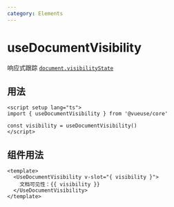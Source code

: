 ```yaml
---
category: Elements
---
```


# useDocumentVisibility

响应式跟踪 [`document.visibilityState`](https://developer.mozilla.org/en-US/docs/Web/API/Document/visibilityState)

## 用法

```vue
<script setup lang="ts">
import { useDocumentVisibility } from '@vueuse/core'

const visibility = useDocumentVisibility()
</script>
```

## 组件用法

```vue
<template>
  <UseDocumentVisibility v-slot="{ visibility }">
    文档可见性：{{ visibility }}
  </UseDocumentVisibility>
</template>
```
